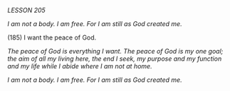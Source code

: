 *LESSON 205*

*I am not a body. I am free.*
*For I am still as God created me.*

(185) I want the peace of God.

_The peace of God is everything I want. The peace of God is my one goal; the aim of all my living here, the end I seek, my purpose and my function and my life while I abide where I am not at home._

*I am not a body. I am free.*
*For I am still as God created me.*